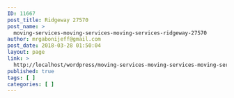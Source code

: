 ```yaml
---
ID: 11667
post_title: Ridgeway 27570
post_name: >
  moving-services-moving-services-moving-services-ridgeway-27570
author: mrgabonijeff@gmail.com
post_date: 2018-03-28 01:50:04
layout: page
link: >
  http://localhost/wordpress/moving-services-moving-services-moving-services-ridgeway-27570/
published: true
tags: [ ]
categories: [ ]
---
```

